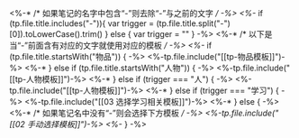 <%-* /* 如果笔记的名字中包含“-”则去除“-”与之前的文字 */ -%>
<%-* 
if (tp.file.title.includes("-")){
	var trigger = (tp.file.title.split("-")[0]).toLowerCase().trim()
} else {
	var trigger = ""
} -%>
<%-* /* 以下是当“-”前面含有对应的文字就使用对应的模板 */ -%>
<%-* if (tp.file.title.startsWith("物品")) { -%>
<%-tp.file.include("[[tp-物品模板]]")-%>
<%-* } else if (tp.file.title.startsWith("人物")) { -%>
<%-tp.file.include("[[tp-人物模板]]")-%>
<%-* } else if (trigger === "人") { -%>
<%-tp.file.include("[[tp-人物模板]]")-%>
<%-* } else if (trigger === "学习") {  -%>
<%-tp.file.include("[[03 选择学习相关模板]]")-%>
<%-* } else { -%>
<%-* /* 如果笔记名中没有“-”则会选择下方模板 */ -%>
<%-tp.file.include("[[02 手动选择模板]]")-%>
<%-* } -%>



